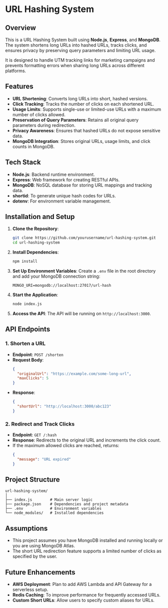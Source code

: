 # URL Hashing System

## Overview

This is a URL Hashing System built using **Node.js**, **Express**, and **MongoDB**. The system shortens long URLs into hashed URLs, tracks clicks, and ensures privacy by preserving query parameters and limiting URL usage.

It is designed to handle UTM tracking links for marketing campaigns and prevents formatting errors when sharing long URLs across different platforms.

## Features

- **URL Shortening**: Converts long URLs into short, hashed versions.
- **Click Tracking**: Tracks the number of clicks on each shortened URL.
- **Usage Limits**: Supports single-use or limited-use URLs with a maximum number of clicks allowed.
- **Preservation of Query Parameters**: Retains all original query parameters during redirection.
- **Privacy Awareness**: Ensures that hashed URLs do not expose sensitive data.
- **MongoDB Integration**: Stores original URLs, usage limits, and click counts in MongoDB.

## Tech Stack

- **Node.js**: Backend runtime environment.
- **Express**: Web framework for creating RESTful APIs.
- **MongoDB**: NoSQL database for storing URL mappings and tracking data.
- **shortid**: To generate unique hash codes for URLs.
- **dotenv**: For environment variable management.
  
## Installation and Setup

1. **Clone the Repository**:
   ```bash
   git clone https://github.com/yourusername/url-hashing-system.git
   cd url-hashing-system
   ```

2. **Install Dependencies**:
   ```bash
   npm install
   ```

3. **Set Up Environment Variables**:
   Create a `.env` file in the root directory and add your MongoDB connection string:
   ```
   MONGO_URI=mongodb://localhost:27017/url-hash
   ```

4. **Start the Application**:
   ```bash
   node index.js
   ```

5. **Access the API**:
   The API will be running on `http://localhost:3000`.

## API Endpoints

### 1. **Shorten a URL**

- **Endpoint**: `POST /shorten`
- **Request Body**:
   ```json
   {
     "originalUrl": "https://example.com/some-long-url",
     "maxClicks": 5
   }
   ```
- **Response**:
   ```json
   {
     "shortUrl": "http://localhost:3000/abc123"
   }
   ```

### 2. **Redirect and Track Clicks**

- **Endpoint**: `GET /:hash`
- **Response**: Redirects to the original URL and increments the click count.
- If the maximum allowed clicks are reached, returns:
   ```json
   {
     "message": "URL expired"
   }
   ```

## Project Structure

```
url-hashing-system/
│
├── index.js        # Main server logic
├── package.json    # Dependencies and project metadata
├── .env            # Environment variables
└── node_modules/   # Installed dependencies
```

## Assumptions

- This project assumes you have MongoDB installed and running locally or you are using MongoDB Atlas.
- The short URL redirection feature supports a limited number of clicks as specified by the user.



## Future Enhancements

- **AWS Deployment**: Plan to add AWS Lambda and API Gateway for a serverless setup.
- **Redis Caching**: To improve performance for frequently accessed URLs.
- **Custom Short URLs**: Allow users to specify custom aliases for URLs.
